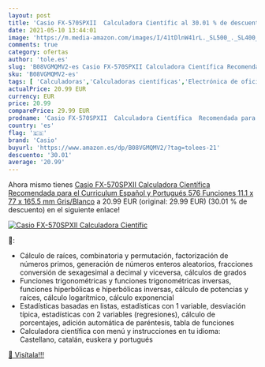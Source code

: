 ```yaml
---
layout: post
title: 'Casio FX-570SPXII  Calculadora Científic al 30.01 % de descuento'
date: 2021-05-10 13:44:01
image: 'https://m.media-amazon.com/images/I/41tDlnW41rL._SL500_._SL400_.jpg'
comments: true
category: ofertas
author: 'tole.es'
slug: 'B08VGMQMV2-es Casio FX-570SPXII Calculadora Científica Recomendada para...'
sku: 'B08VGMQMV2-es'
tags: [ 'Calculadoras','Calculadoras científicas','Electrónica de oficina','Oficina y papelería','calculadora','casio', ]
actualPrice: 20.99 EUR
currency: EUR
price: 20.99
comparePrice: 29.99 EUR
prodname: 'Casio FX-570SPXII  Calculadora Científica  Recomendada para el Curriculum Español y Portugués  576 Funciones  11.1 x 77 x 165.5 mm  Gris/Blanco'
country: 'es'
flag: '🇪🇸'
brand: 'Casio'
buyurl: 'https://www.amazon.es/dp/B08VGMQMV2/?tag=tolees-21'
descuento: '30.01'
average: '20.99'
---
```


Ahora mismo tienes [Casio FX-570SPXII  Calculadora Científica  Recomendada para el Curriculum Español y Portugués  576 Funciones  11.1 x 77 x 165.5 mm  Gris/Blanco](https://www.amazon.es/dp/B08VGMQMV2/?tag=tolees-21) a 20.99 EUR (original: 29.99 EUR) (30.01 %  de descuento) en el siguiente enlace!

[![Casio FX-570SPXII  Calculadora Científic](https://m.media-amazon.com/images/I/41tDlnW41rL._SL500_._SL400_.jpg)](https://www.amazon.es/dp/B08VGMQMV2/?tag=tolees-21)

🔎:

- Cálculo de raíces, combinatoria y permutación, factorización de números primos, generación de números enteros aleatorios, fracciones conversión de sexagesimal a decimal y viceversa, cálculos de grados
- Funciones trigonométricas y funciones trigonométricas inversas, funciones hiperbólicas e hiperbólicas inversas, cálculo de potencias y raíces, cálculo logarítmico, cálculo exponencial
- Estadísticas basadas en listas, estadísticas con 1 variable, desviación típica, estadísticas con 2 variables (regresiones), cálculo de porcentajes, adición automática de paréntesis, tabla de funciones
- Calculadora científica con menú y instrucciones en tu idioma: Castellano, catalán, euskera y portugués

[🛒 Visítala!!!](https://www.amazon.es/dp/B08VGMQMV2/?tag=tolees-21)
